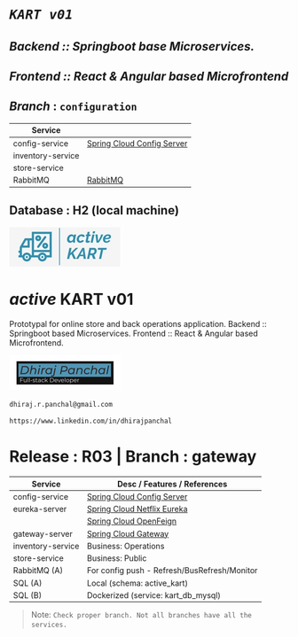 # _`KART v01`_
## _Backend   ::  Springboot base Microservices._
## _Frontend ::  React & Angular based Microfrontend_

## _Branch_ : `configuration`

| Service |  |
| ------ | ------ |
| config-service | [Spring Cloud Config Server][PlDb] |
| inventory-service |  |
| store-service |  |
| RabbitMQ | [RabbitMQ][PlOd] |

## Database : H2 (local machine) 

   [PlDb]: <https://github.com/joemccann/dillinger/tree/master/plugins/dropbox/README.md>
   [PlOd]: <https://github.com/joemccann/dillinger/tree/master/plugins/onedrive/README.md>


![N|Solid](https://raw.githubusercontent.com/DhirajPanchal/KART_V01_CONFIG/main/cart_01.png) 
# _active_ KART v01
Prototypal for online store and back operations application.
Backend :: Springboot based Microservices.
Frontend :: React & Angular based Microfrontend.

[![N|Solid](https://raw.githubusercontent.com/DhirajPanchal/KART_V01_CONFIG/main/DP_02.png)](https://www.linkedin.com/in/dhirajpanchal)
```sh
dhiraj.r.panchal@gmail.com
```
```sh
https://www.linkedin.com/in/dhirajpanchal
```

# Release : R03 | Branch : gateway

| Service | Desc / Features / References  |
| ------ | ------ |
| config-service | [Spring Cloud Config Server][PlDb] |
| eureka-server | [Spring Cloud Netflix Eureka][PlOd] |
|  | [Spring Cloud OpenFeign][PlAa] |
| gateway-server | [Spring Cloud Gateway][PlAb] |
| inventory-service | Business: Operations |
| store-service | Business: Public |
| RabbitMQ (A) | For config push - Refresh/BusRefresh/Monitor|
| SQL (A)  |  Local (schema: active_kart) |
| SQL (B) |  Dockerized (service: kart_db_mysql) |

> Note: `Check proper branch. Not all branches have all the services.`

   [PlDb]: <https://spring.io/projects/spring-cloud-config>
   [PlOd]: <https://spring.io/projects/spring-cloud-netflix>
   [PlAa]: <https://spring.io/projects/spring-cloud-openfeign>
   [PlAb]: <https://spring.io/projects/spring-cloud-gateway>
   [PlAc]: <https://www.linkedin.com/in/dhirajpanchal>
   [PlAd]: <mailto:dhiraj.r.panchal@gmail.com>